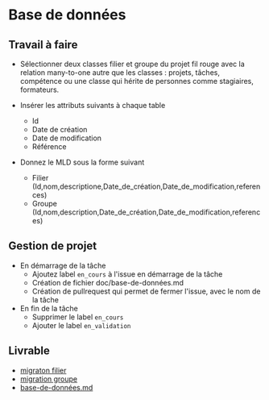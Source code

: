 # Base de données 

## Travail à faire

- Sélectionner deux classes filier et groupe du projet fil rouge avec la relation many-to-one autre que les classes : projets, tâches, compétence ou une classe qui hérite de personnes comme  stagiaires, formateurs.

- Insérer les attributs suivants à chaque table
  - Id
  - Date de création
  - Date de modification
  - Référence

- Donnez le MLD sous la forme suivant 

  - Filier (Id,nom,descriptione,Date_de_création,Date_de_modification,references)
  - Groupe (Id,nom,description,Date_de_création,Date_de_modification,references)

## Gestion de projet 

- En démarrage de la tâche 
  - Ajoutez label `en_cours` à l'issue en démarrage de la tâche
  - Création de fichier doc/base-de-données.md
  - Création de pullrequest qui permet de fermer l'issue, avec le nom de la tâche
- En fin de la tâche
  - Supprimer le label `en_cours`
  - Ajouter le label `en_validation`

## Livrable
-  [migraton filier](../../app/database/migrations/2024_02_01_110446_create_filiers_table.php)
-  [migration groupe](../../app/database/migrations/2024_02_01_110637_create_groupes_table.php)
-  [base-de-données.md](../../docs/base-de-données.md)

